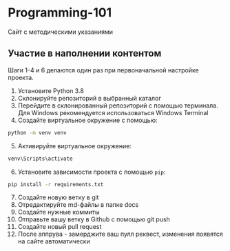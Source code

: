 # Programming-101
Сайт с методическими указаниями

## Участие в наполнении контентом
Шаги 1-4 и 6 делаются один раз при первоначальной настройке проекта.
1. Установите Python 3.8
2. Склонируйте репозиторий в выбранный каталог
3. Перейдите в склонированный репозиторий с помощью терминала. Для Windows рекомендуется использоваться Windows Terminal
4. Создайте виртуальное окружение с помощью:
```bash
python -m venv venv
```
5. Активируйте виртуальное окружение:
```bash
venv\Scripts\activate
```
6. Установите зависимости проекта с помощью `pip`:
```bash
pip install -r requirements.txt
```
7. Создайте новую ветку в git
8. Отредактируйте md-файлы в папке docs
9. Создайте нужные коммиты
10. Отправьте вашу ветку в Github с помощью git push
11. Создайте новый pull request
12. После аппрува - замерджите ваш пулл реквест, изменения появятся на сайте автоматически
